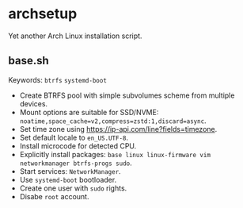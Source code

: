 # archsetup

Yet another Arch Linux installation script.

## base.sh

Keywords: `btrfs` `systemd-boot`

- Create BTRFS pool with simple subvolumes scheme from multiple devices.
- Mount options are suitable for SSD/NVME: `noatime,space_cache=v2,compress=zstd:1,discard=async`.
- Set time zone using https://ip-api.com/line?fields=timezone.
- Set default locale to `en_US.UTF-8`.
- Install microcode for detected CPU.
- Explicitly install packages: `base linux linux-firmware vim networkmanager btrfs-progs sudo`.
- Start services: `NetworkManager`.
- Use `systemd-boot` bootloader.
- Create one user with `sudo` rights.
- Disabe `root` account.
